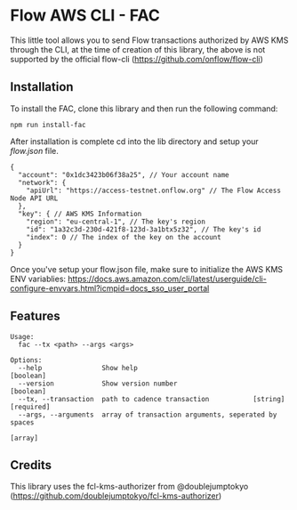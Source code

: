 # Flow AWS CLI - FAC

This little tool allows you to send Flow transactions authorized by AWS KMS through the CLI,
at the time of creation of this library, the above is not supported by the official flow-cli (https://github.com/onflow/flow-cli)

## Installation

To install the FAC, clone this library and then run the following command:

```
npm run install-fac
```

After installation is complete cd into the lib directory and setup your _flow.json_ file.

```
{
  "account": "0x1dc3423b06f38a25", // Your account name
  "network": {
    "apiUrl": "https://access-testnet.onflow.org" // The Flow Access Node API URL
  },
  "key": { // AWS KMS Information
    "region": "eu-central-1", // The key's region
    "id": "1a32c3d-230d-421f8-123d-3a1btx5z32", // The key's id
    "index": 0 // The index of the key on the account
  }
}
```

Once you've setup your flow.json file, make sure to initialize the AWS KMS ENV variablies:
https://docs.aws.amazon.com/cli/latest/userguide/cli-configure-envvars.html?icmpid=docs_sso_user_portal

## Features

```
Usage:
  fac --tx <path> --args <args>

Options:
  --help               Show help                                       [boolean]
  --version            Show version number                             [boolean]
  --tx, --transaction  path to cadence transaction           [string] [required]
  --args, --arguments  array of transaction arguments, seperated by spaces
                                                                         [array]
```

## Credits

This library uses the fcl-kms-authorizer from @doublejumptokyo (https://github.com/doublejumptokyo/fcl-kms-authorizer)
